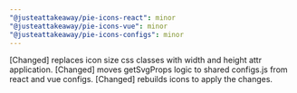 ```yaml
---
"@justeattakeaway/pie-icons-react": minor
"@justeattakeaway/pie-icons-vue": minor
"@justeattakeaway/pie-icons-configs": minor
---
```


[Changed] replaces icon size css classes with width and height attr application.
[Changed] moves getSvgProps logic to shared configs.js from react and vue configs.
[Changed] rebuilds icons to apply the changes.
